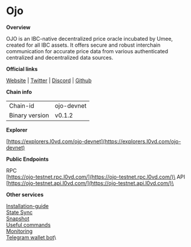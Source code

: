 # Ojo

**Overview**

OJO is an IBC-native decentralized price oracle incubated by Umee, created for all IBC assets. It offers secure and robust interchain communication for accurate price data from various authenticated centralized and decentralized data sources.

**Official links**

[Website](https://ojo.network/) | [Twitter](https://twitter.com/ojo\_network) | [Discord](https://discord.gg/k9dBAZmW3p) | [Github](https://github.com/ojo-network)

**Chain info**

|                |            |
| -------------- | ---------- |
| Chain-id       | ojo-devnet |
| Binary version | v0.1.2     |

**Explorer**

[https://explorers.l0vd.com/ojo-devnet](https://explorers.l0vd.com/ojo-devnet)

**Public Endpoints**

RPC\
[https://ojo-testnet.rpc.l0vd.com/](https://ojo-testnet.rpc.l0vd.com/)\
API\
[https://ojo-testnet.api.l0vd.com/](https://ojo-testnet.api.l0vd.com/)\


**Other services**

[Installation-guide](installation-guide/)\
[State Sync](state-sync/)\
[Snapshot](snapshot/)\
[Useful commands](useful-commands/)\
[Monitoring](monitoring/)\
[Telegram wallet bot](wallet-bot/)\
